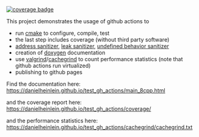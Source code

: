 [![coverage badge](https://img.shields.io/badge/dynamic/xml?url=https://danielheinlein.github.io/test_gh_actions/coverage/index.html&query=/html/body/table[1]/tr[3]/td/table/tr[2]/td[7]&label=coverage)](https://danielheinlein.github.io/test_gh_actions/coverage/)

This project demonstrates the usage of github actions to

- run [cmake](https://cmake.org/) to configure, compile, test
- the last step includes coverage (without third party software)
- [address sanitizer](https://github.com/google/sanitizers/wiki/AddressSanitizer), [leak sanitizer](https://github.com/google/sanitizers/wiki/AddressSanitizerLeakSanitizer), [undefined behavior sanitizer](https://clang.llvm.org/docs/UndefinedBehaviorSanitizer.html)
- creation of [doxygen](https://doxygen.nl/) documentation
- use [valgrind](https://valgrind.org/)/[cachegrind](https://valgrind.org/docs/manual/cg-manual.html) to count performance statistics (note that github actions run virtualized)
- publishing to github pages

Find the documentation here: https://danielheinlein.github.io/test_gh_actions/main_8cpp.html

and the coverage report here: https://danielheinlein.github.io/test_gh_actions/coverage/

and the performance statistics here: https://danielheinlein.github.io/test_gh_actions/cachegrind/cachegrind.txt
